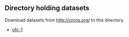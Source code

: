 ## Directory holding datasets

Download datasets from http://crcns.org/ to this directory.

* [ofc-1](http://dx.doi.org/10.6080/K0QC01D2)

